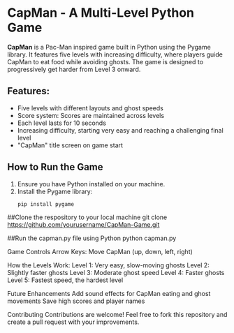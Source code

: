 # CapMan - A Multi-Level Python Game

**CapMan** is a Pac-Man inspired game built in Python using the Pygame library. It features five levels with increasing difficulty, where players guide CapMan to eat food while avoiding ghosts. The game is designed to progressively get harder from Level 3 onward.

## Features:
- Five levels with different layouts and ghost speeds
- Score system: Scores are maintained across levels
- Each level lasts for 10 seconds
- Increasing difficulty, starting very easy and reaching a challenging final level
- "CapMan" title screen on game start


## How to Run the Game
1. Ensure you have Python installed on your machine.
2. Install the Pygame library:
   ```bash
   pip install pygame

##Clone the respository to your local machine
git clone https://github.com/yourusername/CapMan-Game.git

##Run the capman.py file using Python
python capman.py

Game Controls
Arrow Keys: Move CapMan (up, down, left, right)

How the Levels Work:
Level 1: Very easy, slow-moving ghosts
Level 2: Slightly faster ghosts
Level 3: Moderate ghost speed
Level 4: Faster ghosts
Level 5: Fastest speed, the hardest level

Future Enhancements
Add sound effects for CapMan eating and ghost movements
Save high scores and player names

Contributing
Contributions are welcome! Feel free to fork this repository and create a pull request with your improvements.

